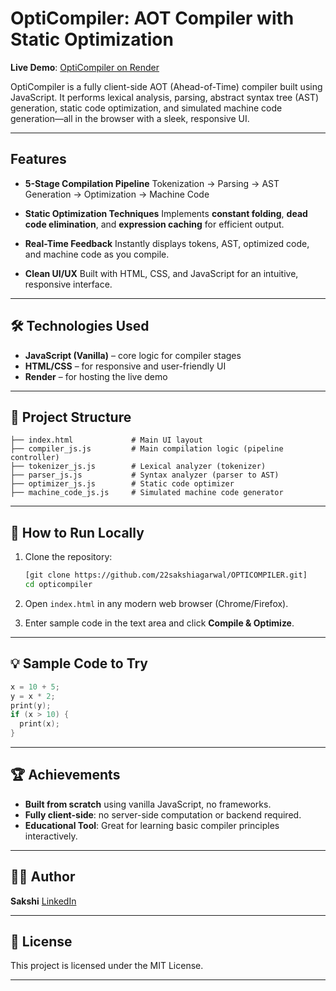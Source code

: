 
#  OptiCompiler: AOT Compiler with Static Optimization

**Live Demo**: [OptiCompiler on Render](https://opticompiler.onrender.com/)

OptiCompiler is a fully client-side AOT (Ahead-of-Time) compiler built using JavaScript. It performs lexical analysis, parsing, abstract syntax tree (AST) generation, static code optimization, and simulated machine code generation—all in the browser with a sleek, responsive UI.

---

## Features

* **5-Stage Compilation Pipeline**
  Tokenization → Parsing → AST Generation → Optimization → Machine Code

* **Static Optimization Techniques**
  Implements **constant folding**, **dead code elimination**, and **expression caching** for efficient output.

* **Real-Time Feedback**
  Instantly displays tokens, AST, optimized code, and machine code as you compile.

* **Clean UI/UX**
  Built with HTML, CSS, and JavaScript for an intuitive, responsive interface.

---

## 🛠️ Technologies Used

* **JavaScript (Vanilla)** – core logic for compiler stages
* **HTML/CSS** – for responsive and user-friendly UI
* **Render** – for hosting the live demo

---

## 📂 Project Structure

```
├── index.html             # Main UI layout
├── compiler_js.js         # Main compilation logic (pipeline controller)
├── tokenizer_js.js        # Lexical analyzer (tokenizer)
├── parser_js.js           # Syntax analyzer (parser to AST)
├── optimizer_js.js        # Static code optimizer
├── machine_code_js.js     # Simulated machine code generator
```

---

## 📌 How to Run Locally

1. Clone the repository:

   ```bash
   [git clone https://github.com/22sakshiagarwal/OPTICOMPILER.git]
   cd opticompiler
   ```

2. Open `index.html` in any modern web browser (Chrome/Firefox).

3. Enter sample code in the text area and click **Compile & Optimize**.

---

## 💡 Sample Code to Try

```c
x = 10 + 5;
y = x * 2;
print(y);
if (x > 10) {
  print(x);
}
```

---

## 🏆 Achievements

* **Built from scratch** using vanilla JavaScript, no frameworks.
* **Fully client-side**: no server-side computation or backend required.
* **Educational Tool**: Great for learning basic compiler principles interactively.

---

## 👨‍💻 Author

**Sakshi**
[LinkedIn](https://www.linkedin.com/in/your-profile) 

---

## 📃 License

This project is licensed under the MIT License.

---


